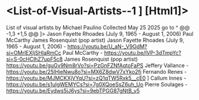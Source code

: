 # <List-of-Visual-Artists--1 ] [Html1]>
List of visual artists by Michael Paulino Collected May 25 2025 
go to ^ 
@@ -1,3 +1,5 @@ ]>
Jason Fayette Rhoades (July 9, 1965 - August 1, 2006)
Paul McCarthy 
James Rosenquist (pop artist)
Jason Fayette Rhoades (July 9, 1965 - August 1, 2006) - https://youtu.be/U_aN-_V9GdM?si=OMrlEXljSHIaRmCc
Paul McCarthy - https://youtu.be/lVP-3dTmpYc?si=S-0cHClhZ7upF5c8
James Rosenquist (pop artist) https://youtu.be/guGv9Nm8rVo?si=PzGnFZNfAqtoFaPS
Jeffery Vallance - https://youtu.be/25lHieNwu8o?si=MX6Z8dwV7xYko2fi
Fernando Renes - https://youtu.be/MJMCKXjVYqU?si=zQ1qTW5Rxk5__cE0 ]
Callum Innes - https://youtu.be/s1ulgWEMYCs?si=7g0XQoeSsZ6uh_Uo
Pierre Soulages - https://youtu.be/Eydws5jJ6ys?si=9ebTPGG87gNtB_y5
